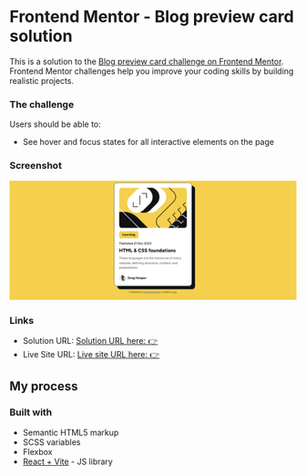 # Frontend Mentor - Blog preview card solution

This is a solution to the [Blog preview card challenge on Frontend Mentor](https://www.frontendmentor.io/challenges/blog-preview-card-ckPaj01IcS). Frontend Mentor challenges help you improve your coding skills by building realistic projects.

### The challenge

Users should be able to:

- See hover and focus states for all interactive elements on the page

### Screenshot

![](./images/Firefox_Screenshot_2024-03-02T10-14-50.035Z.png)

### Links

- Solution URL: [Solution URL here: 👉](https://your-solution-url.com)
- Live Site URL: [Live site URL here: 👉](https://your-live-site-url.com)

## My process

### Built with

- Semantic HTML5 markup
- SCSS variables
- Flexbox
- [React + Vite](https://reactjs.org/) - JS library

